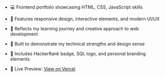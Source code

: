 - 💻 Frontend portfolio showcasing HTML, CSS, JavaScript skills  
- 🎨 Features responsive design, interactive elements, and modern UI/UX  
- 🧠 Reflects my learning journey and creative approach to web development  
- 🚀 Built to demonstrate my technical strengths and design sense  
- 📁 Includes HackerRank badge, SQL logo, and personal branding elements  

- 🔗 Live Preview: [View on Vercel](https://portfolia1.vercel.app)  

